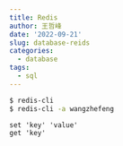 ```yaml
---
title: Redis
author: 王哲峰
date: '2022-09-21'
slug: database-reids
categories:
  - database
tags:
  - sql
---
```



```bash
$ redis-cli
$ redis-cli -a wangzhefeng
```


```redis
set 'key' 'value'
get 'key'
```
